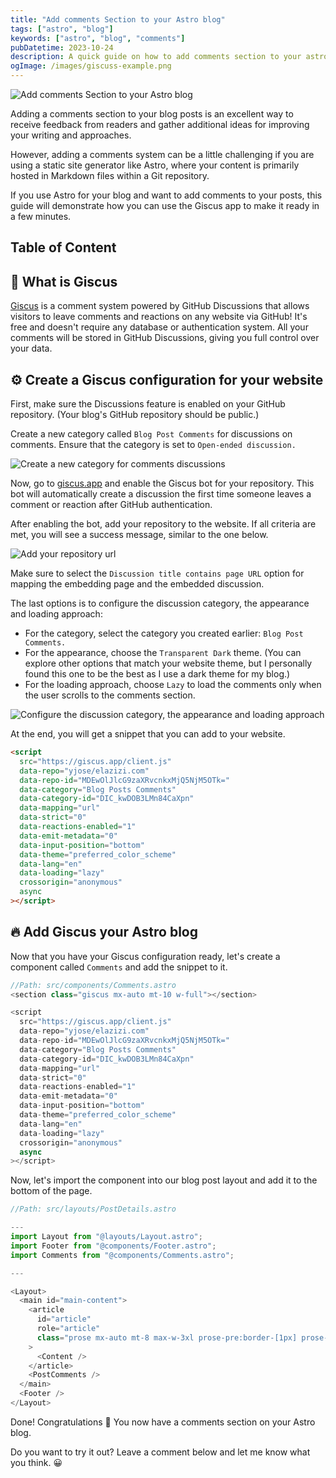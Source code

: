 ```yaml
---
title: "Add comments Section to your Astro blog"
tags: ["astro", "blog"]
keywords: ["astro", "blog", "comments"]
pubDatetime: 2023-10-24
description: A quick guide on how to add comments section to your astro blog
ogImage: /images/giscuss-example.png
---
```


![Add comments Section to your Astro blog](../../assets/giscuss-example.png)

Adding a comments section to your blog posts is an excellent way to receive feedback from readers and gather additional ideas for improving your writing and approaches.

However, adding a comments system can be a little challenging if you are using a static site generator like Astro, where your content is primarily hosted in Markdown files within a Git repository.

If you use Astro for your blog and want to add comments to your posts, this guide will demonstrate how you can use the Giscus app to make it ready in a few minutes.

## Table of Content

## 👀 What is Giscus

[Giscus](https://giscus.app/) is a comment system powered by GitHub Discussions that allows visitors to leave comments and reactions on any website via GitHub! It's free and doesn't require any database or authentication system. All your comments will be stored in GitHub Discussions, giving you full control over your data.

## ⚙️ Create a Giscus configuration for your website

First, make sure the Discussions feature is enabled on your GitHub repository. (Your blog's GitHub repository should be public.)

Create a new category called `Blog Post Comments` for discussions on comments. Ensure that the category is set to `Open-ended discussion.`

![Create a new category for comments discussions](../../assets/new-discussion-category.png)

Now, go to [giscus.app](https://giscus.app/) and enable the Giscus bot for your repository. This bot will automatically create a discussion the first time someone leaves a comment or reaction after GitHub authentication.

After enabling the bot, add your repository to the website. If all criteria are met, you will see a success message, similar to the one below.

![Add your repository url](../../assets/giscuss-step-1.png)

Make sure to select the `Discussion title contains page URL` option for mapping the embedding page and the embedded discussion.

The last options is to configure the discussion category, the appearance and loading approach:

- For the category, select the category you created earlier: `Blog Post Comments.`
- For the appearance, choose the `Transparent Dark` theme. (You can explore other options that match your website theme, but I personally found this one to be the best as I use a dark theme for my blog.)
- For the loading approach, choose `Lazy` to load the comments only when the user scrolls to the comments section.

![Configure the discussion category, the appearance and loading approach](../../assets/giscuss-step-2.png)

At the end, you will get a snippet that you can add to your website.

```html
<script
  src="https://giscus.app/client.js"
  data-repo="yjose/elazizi.com"
  data-repo-id="MDEwOlJlcG9zaXRvcnkxMjQ5NjM5OTk="
  data-category="Blog Posts Comments"
  data-category-id="DIC_kwDOB3LMn84CaXpn"
  data-mapping="url"
  data-strict="0"
  data-reactions-enabled="1"
  data-emit-metadata="0"
  data-input-position="bottom"
  data-theme="preferred_color_scheme"
  data-lang="en"
  data-loading="lazy"
  crossorigin="anonymous"
  async
></script>
```

## 🔥 Add Giscus your Astro blog

Now that you have your Giscus configuration ready, let's create a component called `Comments` and add the snippet to it.

```js
//Path: src/components/Comments.astro
<section class="giscus mx-auto mt-10 w-full"></section>

<script
  src="https://giscus.app/client.js"
  data-repo="yjose/elazizi.com"
  data-repo-id="MDEwOlJlcG9zaXRvcnkxMjQ5NjM5OTk="
  data-category="Blog Posts Comments"
  data-category-id="DIC_kwDOB3LMn84CaXpn"
  data-mapping="url"
  data-strict="0"
  data-reactions-enabled="1"
  data-emit-metadata="0"
  data-input-position="bottom"
  data-theme="preferred_color_scheme"
  data-lang="en"
  data-loading="lazy"
  crossorigin="anonymous"
  async
></script>
```

Now, let's import the component into our blog post layout and add it to the bottom of the page.

```js
//Path: src/layouts/PostDetails.astro

---
import Layout from "@layouts/Layout.astro";
import Footer from "@components/Footer.astro";
import Comments from "@components/Comments.astro";

---

<Layout>
  <main id="main-content">
    <article
      id="article"
      role="article"
      class="prose mx-auto mt-8 max-w-3xl prose-pre:border-[1px] prose-pre:border-skin-line prose-pre:border-solid"
    >
      <Content />
    </article>
    <PostComments />
  </main>
  <Footer />
</Layout>
```

Done! Congratulations 🚀 You now have a comments section on your Astro blog.

Do you want to try it out? Leave a comment below and let me know what you think. 😀

